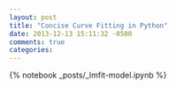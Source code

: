 ```yaml
---
layout: post
title: "Concise Curve Fitting in Python"
date: 2013-12-13 15:11:32 -0500
comments: true
categories: 
---
```


{% notebook _posts/_lmfit-model.ipynb %}
